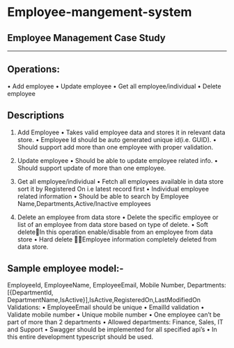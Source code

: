 # Employee-mangement-system

Employee Management Case Study
---------------------------------
---------------------------------

Operations:
--------------------

•	Add employee
•	Update employee
•	Get all employee/individual
•	Delete employee

Descriptions
----------------------
1.	Add Employee
•	Takes valid employee data and stores it in relevant data store.
•	Employee Id should be auto generated unique id(i.e. GUID).
•	Should support add more than one employee with proper validation.

2.	Update employee
•	Should be able to update employee related info.
•	Should support update of more than one employee.

3.	Get all employee/individual
•	Fetch all employees available in data store sort it by Registered On i.e latest record first
•	Individual employee related information
•	Should be able to search by Employee Name,Departments,Active/Inactive employees

4.	Delete an employee from data store
•	Delete the specific employee or list of an employee from data store based on type of delete.
•	Soft deleteIn this operation enable/disable from an employee from data store
•	Hard delete Employee information completely deleted from data store.


Sample employee model:-
-------------------------------------
EmployeeId,  EmployeeName,  EmployeeEmail, Mobile  Number, Departments:[{DepartmentId,  DepartmentName,IsActive}],IsActive,RegisteredOn,LastModifiedOn
Validations:
•	EmployeeEmail should be unique
•	EmailId validation
•	Validate mobile number
•	Unique mobile number
•	One employee can’t be part of more than 2 departments
•	Allowed departments: Finance, Sales, IT and Support
•	Swagger should be implemented for all specified api’s
•	In this entire development typescript should be used.

